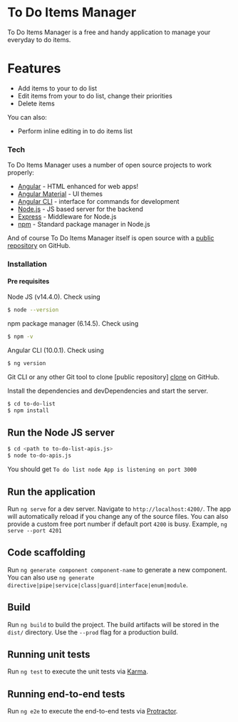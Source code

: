 # To Do Items Manager

To Do Items Manager is a free and handy application to manage your everyday to do items.

# Features

  - Add items to your to do list
  - Edit items from your to do list, change their priorities
  - Delete items

You can also:
  - Perform inline editing in to do items list

### Tech

To Do Items Manager uses a number of open source projects to work properly:

* [Angular] - HTML enhanced for web apps!
* [Angular Material] - UI themes
* [Angular CLI] - interface for commands for development 
* [Node.js] - JS based server for the backend
* [Express] - Middleware for Node.js
* [npm] - Standard package manager in Node.js

And of course To Do Items Manager itself is open source with a [public repository][dill] on GitHub.

### Installation

#### Pre requisites
Node JS (v14.4.0). Check using
```sh
$ node --version
```
npm package manager (6.14.5). Check using
```sh
$ npm -v
```
Angular CLI (10.0.1). Check using
```sh
$ ng version
```
Git CLI or any other Git tool to clone [public repository] [clone] on GitHub.

Install the dependencies and devDependencies and start the server.

```sh
$ cd to-do-list
$ npm install
```
## Run the Node JS server
```sh
$ cd <path to to-do-list-apis.js>
$ node to-do-apis.js
```
You should get `To do list node App is listening on port 3000`

## Run the application

Run `ng serve` for a dev server. Navigate to `http://localhost:4200/`. The app will automatically reload if you change any of the source files. You can also provide a custom free port number if default port `4200` is busy.
Example, `ng serve --port 4201`

## Code scaffolding

Run `ng generate component component-name` to generate a new component. You can also use `ng generate directive|pipe|service|class|guard|interface|enum|module`.

## Build

Run `ng build` to build the project. The build artifacts will be stored in the `dist/` directory. Use the `--prod` flag for a production build.

## Running unit tests

Run `ng test` to execute the unit tests via [Karma](https://karma-runner.github.io).

## Running end-to-end tests

Run `ng e2e` to execute the end-to-end tests via [Protractor](http://www.protractortest.org/).





   [dill]: <https://github.com/apurva-khopkar-dev/to-do-items-mgr>
   [clone]: <https://github.com/apurva-khopkar-dev/to-do-items-mgr.git>
   [node.js]: <https://nodejs.org/en/download/>
   [Express]: <http://expressjs.com>
   [Angular]: <http://angularjs.org>
   [npm]: <https://nodejs.org/en/download/>
   [Angular Material]: <https://material.angular.io/>
   [Angular CLI]: <https://angular.io/>

   [PlDb]: <https://github.com/joemccann/dillinger/tree/master/plugins/dropbox/README.md>
   [PlGh]: <https://github.com/joemccann/dillinger/tree/master/plugins/github/README.md>
   [PlGd]: <https://github.com/joemccann/dillinger/tree/master/plugins/googledrive/README.md>
   [PlOd]: <https://github.com/joemccann/dillinger/tree/master/plugins/onedrive/README.md>
   [PlMe]: <https://github.com/joemccann/dillinger/tree/master/plugins/medium/README.md>
   [PlGa]: <https://github.com/RahulHP/dillinger/blob/master/plugins/googleanalytics/README.md>
